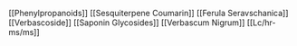[[Phenylpropanoids]]
[[Sesquiterpene Coumarin]]
[[Ferula Seravschanica]]
[[Verbascoside]]
[[Saponin Glycosides]]
[[Verbascum Nigrum]]
[[Lc/hr-ms/ms]]
